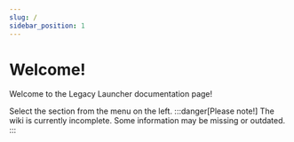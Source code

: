 ```yaml
---
slug: /
sidebar_position: 1
---
```

# Welcome!
Welcome to the Legacy Launcher documentation page!

Select the section from the menu on the left.
:::danger[Please note!]
The wiki is currently incomplete.
Some information may be missing or outdated.
:::
